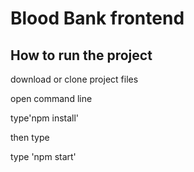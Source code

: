# Blood Bank frontend

## How to run the project

download or clone project files

open command line

type'npm install'

then type

type 'npm start'
